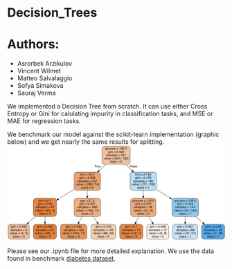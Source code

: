 # Decision_Trees
# Authors: 
- Asrorbek Arzikulov
- Vincent Wilmet
- Matteo Salvalaggio
- Sofya Simakova
- Sauraj Verma


We implemented a Decision Tree from scratch. It can use either Cross Entropy or Gini for calulating impurity in classification tasks, and MSE or MAE for regression tasks. 

We benchmark our model against the scikit-learn implementation (graphic below) and we get nearly the same results for splitting. 
![Graphic](https://github.com/Asrorbek-Orzikulov/Decision_Trees/blob/master/data/Diagram.jpeg) 

Please see our .ipynb file for more detailed explanation. We use the data found in benchmark [diabetes dataset](https://www.kaggle.com/uciml/pima-indians-diabetes-database).



